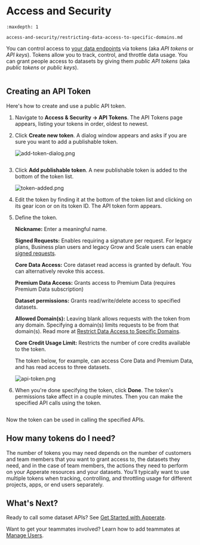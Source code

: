 # Access and Security

```{toctree}
:maxdepth: 1

access-and-security/restricting-data-access-to-specific-domains.md
```

You can control access to [your data endpoints](https://iexcloud.io/docs/datasets/) via tokens (aka *API tokens* or *API keys*). Tokens allow you to track, control, and throttle data usage. You can grant people access to datasets by giving them *public API tokens* (aka *public tokens* or *public keys*). 

``` {warning} Your *secret token* (aka *secret key*) allows you to perform any action on your data and account. **NEVER** share your secret token publicly.
```

## Creating an API Token

Here's how to create and use a public API token.

1. Navigate to **Access & Security &rarr; API Tokens**. The API Tokens page appears, listing your tokens in order, oldest to newest.

1. Click **Create new token**. A dialog window appears and asks if you are sure you want to add a publishable token.
    
    ![add-token-dialog.png](./access-and-security/add-token-dialog.png)

    ``` {note} Publishable tokens have Core dataset read access by default.
    ```
    
1. Click **Add publishable token**. A new publishable token is added to the bottom of the token list.
    
    ![token-added.png](./access-and-security/token-added.png)
    
1. Edit the token by finding it at the bottom of the token list and clicking on its gear icon or on its token ID. The API token form appears.

1. Define the token. 
    
    **Nickname:** Enter a meaningful name.

    **Signed Requests:** Enables requiring a signature per request. For legacy plans, Business plan users and legacy Grow and Scale users can enable [signed requests](https://iexcloud.io/docs/api/#signed-requests).

    **Core Data Access:** Core dataset read access is granted by default. You can alternatively revoke this access.

    **Premium Data Access:** Grants access to Premium Data (requires Premium Data subscription)

    **Dataset permissions:** Grants read/write/delete access to specified datasets.

    **Allowed Domain(s):** Leaving blank allows requests with the token from any domain. Specifying a domain(s) limits requests to be from that domain(s). Read more at [Restrict Data Access to Specific Domains](./access-and-security/restricting-data-access-to-specific-domains.md).

    **Core Credit Usage Limit:** Restricts the number of core credits available to the token.
    
    The token below, for example, can access Core Data and Premium Data, and has read access to three datasets.
    
    ![api-token.png](./access-and-security/api-token.png)

1. When you're done specifying the token, click **Done**. The token's permissions take affect in a couple minutes. Then you can make the specified API calls using the token.

``` {note} A token's permissions take affect a couple minutes after creating the token.
```

Now the token can be used in calling the specified APIs.

## How many tokens do I need?

The number of tokens you may need depends on the number of customers and team members that you want to grant access to, the datasets they need, and in the case of team members, the actions they need to perform on your Apperate resources and your datasets. You’ll typically want to use multiple tokens when tracking, controlling, and throttling usage for different projects, apps, or end users separately.

## What's Next?

Ready to call some dataset APIs? See [Get Started with Apperate](../getting-started/getting-started-with-apperate.md).

Want to get your teammates involved? Learn how to add teammates at [Manage Users](./managing-users.md).